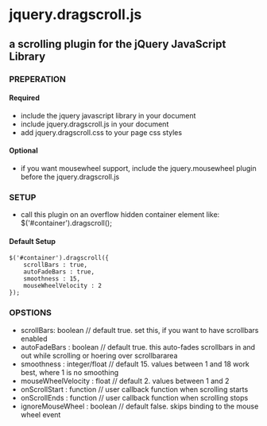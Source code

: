 # jquery.dragscroll.js #
## a scrolling plugin for the jQuery JavaScript Library ##

### PREPERATION ###

#### Required ####
- include the jquery javascript library in your document
- include jquery.dragscroll.js in your document
- add jquery.dragscroll.css to your page css styles

#### Optional ####
- if you want mousewheel support, include the jquery.mousewheel plugin before the jquery.dragscroll.js

### SETUP ###

- call this plugin on an overflow hidden container element like:
  $('#container').dragscroll(); 

#### Default Setup ####
    $('#container').dragscroll({
        scrollBars : true,
        autoFadeBars : true,
        smoothness : 15,
        mouseWheelVelocity : 2
    }); 

### OPSTIONS ###

- scrollBars: boolean			// default true. set this, if you want to have scrollbars enabled
- autoFadeBars : boolean		// default true. this auto-fades scrollbars in and out while scrolling or hoering over scrollbararea				
- smoothness : integer/float	// default 15. values between 1 and 18 work best, where 1 is no smoothing
- mouseWheelVelocity : float	// default 2. values between 1 and 2
- onScrollStart : function		// user callback function when scrolling starts
- onScrollEnds : function		// user callback function when scrolling stops
- ignoreMouseWheel : boolean    // default false. skips binding to the mouse wheel event

